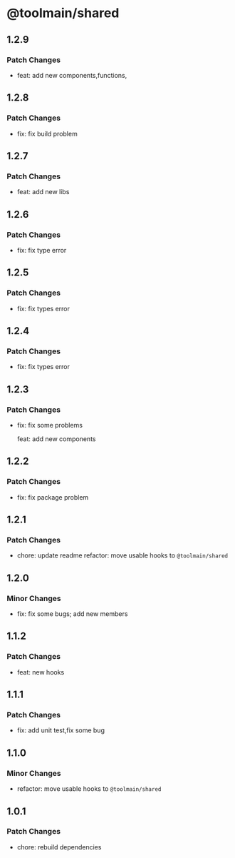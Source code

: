 # @toolmain/shared

## 1.2.9

### Patch Changes

- feat: add new components,functions,

## 1.2.8

### Patch Changes

- fix: fix build problem

## 1.2.7

### Patch Changes

- feat: add new libs

## 1.2.6

### Patch Changes

- fix: fix type error

## 1.2.5

### Patch Changes

- fix: fix types error

## 1.2.4

### Patch Changes

- fix: fix types error

## 1.2.3

### Patch Changes

- fix: fix some problems

  feat: add new components

## 1.2.2

### Patch Changes

- fix: fix package problem

## 1.2.1

### Patch Changes

- chore: update readme refactor: move usable hooks to `@toolmain/shared`

## 1.2.0

### Minor Changes

- fix: fix some bugs; add new members

## 1.1.2

### Patch Changes

- feat: new hooks

## 1.1.1

### Patch Changes

- fix: add unit test,fix some bug

## 1.1.0

### Minor Changes

- refactor: move usable hooks to `@toolmain/shared`

## 1.0.1

### Patch Changes

- chore: rebuild dependencies
